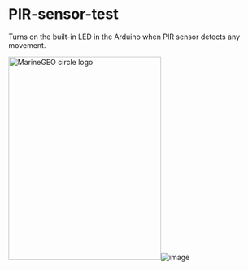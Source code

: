 # PIR-sensor-test
Turns on the built-in LED in the Arduino when PIR sensor detects any movement.

<img src="https://user-images.githubusercontent.com/78531263/178923489-c2e310ff-2676-46d2-81d0-707723c662f0.jpg" alt="MarineGEO circle logo" style="height: 400px; width:300px;"/>![image](https://user-images.githubusercontent.com/78531263/178923449-3abd57a9-a9be-4bf9-8c3f-06e13c12a346.jpg)
